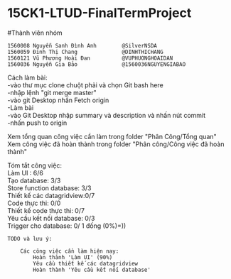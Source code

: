 # 15CK1-LTUD-FinalTermProject

#Thành viên nhóm

	1560008	Nguyễn Sanh Đình Anh		@SilverNSDA
	1560059	Đinh Thị Chang				@DINHTHICHANG
	1560121	Vũ Phương Hoài Đan			@VUPHUONGHOAIDAN
	1560036	Nguyễn Gia Bảo				@1560036NGUYENGIABAO



Cách làm bài: <br>
-vào thư mục clone chuột phải và chọn Git bash here <br>
-nhập lệnh "git merge master"<br>
-vào git Desktop nhấn Fetch origin<br>
-Làm bài<br>
-vào Git Desktop nhập summary và description và nhấn nút commit<br>
-nhấn push to origin<br>


Xem tổng quan công việc cần làm trong folder "Phân Công/Tổng quan"<br>
Xem công việc đã hoàn thành trong folder "Phân công/Công việc đã hoàn thành"<br>


Tóm tắt công việc: <br>
Làm UI : 6/6<br>
Tạo database: 3/3<br>
Store function database: 3/3<br>
Thiết kế các datagridview:0/7<br>
Code thực thi: 0/0<br>
Thiết kế code thực thi: 0/7<br>
Yêu cầu kết nối database: 0/3<br>
Trigger cho database: 0/ 1 đống  (0%)=)) <br>


	TODO và lưu ý:
		
		Các công việc cần làm hiện nay: 
			Hoàn thành 'Làm UI' (90%)
			Yêu cầu thiết kế các datagridview
			Hoàn thành 'Yêu cầu kết nối database'
			
